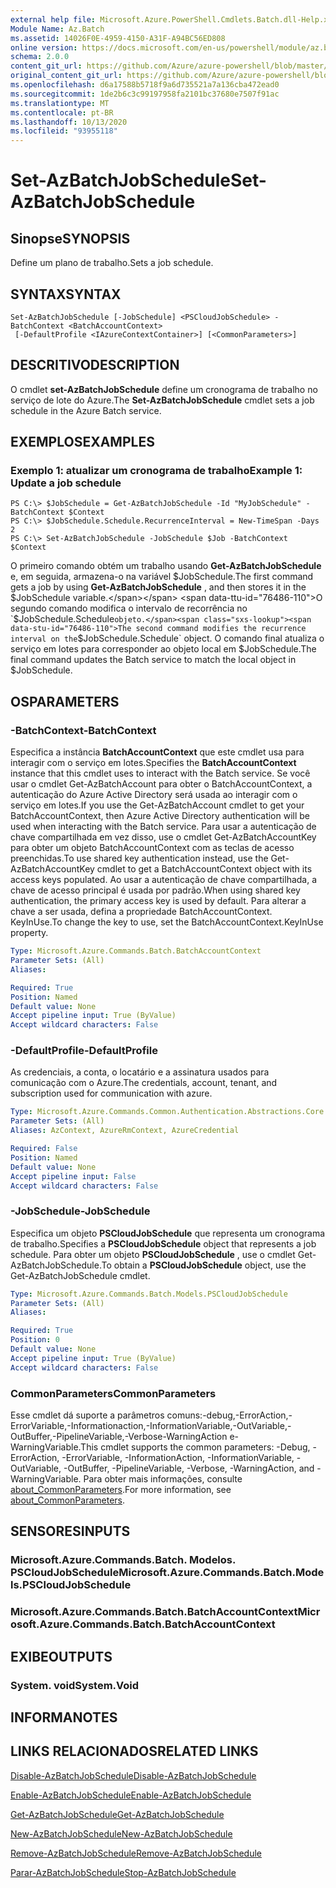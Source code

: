 ```yaml
---
external help file: Microsoft.Azure.PowerShell.Cmdlets.Batch.dll-Help.xml
Module Name: Az.Batch
ms.assetid: 14026F0E-4959-4150-A31F-A94BC56ED808
online version: https://docs.microsoft.com/en-us/powershell/module/az.batch/set-azbatchjobschedule
schema: 2.0.0
content_git_url: https://github.com/Azure/azure-powershell/blob/master/src/Batch/Batch/help/Set-AzBatchJobSchedule.md
original_content_git_url: https://github.com/Azure/azure-powershell/blob/master/src/Batch/Batch/help/Set-AzBatchJobSchedule.md
ms.openlocfilehash: d6a17588b5718f9a6d735521a7a136cba472ead0
ms.sourcegitcommit: 1de2b6c3c99197958fa2101bc37680e7507f91ac
ms.translationtype: MT
ms.contentlocale: pt-BR
ms.lasthandoff: 10/13/2020
ms.locfileid: "93955118"
---
```

# <span data-ttu-id="76486-101">Set-AzBatchJobSchedule</span><span class="sxs-lookup"><span data-stu-id="76486-101">Set-AzBatchJobSchedule</span></span>

## <span data-ttu-id="76486-102">Sinopse</span><span class="sxs-lookup"><span data-stu-id="76486-102">SYNOPSIS</span></span>
<span data-ttu-id="76486-103">Define um plano de trabalho.</span><span class="sxs-lookup"><span data-stu-id="76486-103">Sets a job schedule.</span></span>

## <span data-ttu-id="76486-104">SYNTAX</span><span class="sxs-lookup"><span data-stu-id="76486-104">SYNTAX</span></span>

```
Set-AzBatchJobSchedule [-JobSchedule] <PSCloudJobSchedule> -BatchContext <BatchAccountContext>
 [-DefaultProfile <IAzureContextContainer>] [<CommonParameters>]
```

## <span data-ttu-id="76486-105">DESCRITIVO</span><span class="sxs-lookup"><span data-stu-id="76486-105">DESCRIPTION</span></span>
<span data-ttu-id="76486-106">O cmdlet **set-AzBatchJobSchedule** define um cronograma de trabalho no serviço de lote do Azure.</span><span class="sxs-lookup"><span data-stu-id="76486-106">The **Set-AzBatchJobSchedule** cmdlet sets a job schedule in the Azure Batch service.</span></span>

## <span data-ttu-id="76486-107">EXEMPLOS</span><span class="sxs-lookup"><span data-stu-id="76486-107">EXAMPLES</span></span>

### <span data-ttu-id="76486-108">Exemplo 1: atualizar um cronograma de trabalho</span><span class="sxs-lookup"><span data-stu-id="76486-108">Example 1: Update a job schedule</span></span>
```
PS C:\> $JobSchedule = Get-AzBatchJobSchedule -Id "MyJobSchedule" -BatchContext $Context
PS C:\> $JobSchedule.Schedule.RecurrenceInterval = New-TimeSpan -Days 2
PS C:\> Set-AzBatchJobSchedule -JobSchedule $Job -BatchContext $Context
```

<span data-ttu-id="76486-109">O primeiro comando obtém um trabalho usando **Get-AzBatchJobSchedule** e, em seguida, armazena-o na variável $JobSchedule.</span><span class="sxs-lookup"><span data-stu-id="76486-109">The first command gets a job by using **Get-AzBatchJobSchedule** , and then stores it in the $JobSchedule variable.</span></span>
<span data-ttu-id="76486-110">O segundo comando modifica o intervalo de recorrência no `$JobSchedule.Schedule` objeto.</span><span class="sxs-lookup"><span data-stu-id="76486-110">The second command modifies the recurrence interval on the `$JobSchedule.Schedule` object.</span></span>
<span data-ttu-id="76486-111">O comando final atualiza o serviço em lotes para corresponder ao objeto local em $JobSchedule.</span><span class="sxs-lookup"><span data-stu-id="76486-111">The final command updates the Batch service to match the local object in $JobSchedule.</span></span>

## <span data-ttu-id="76486-112">OS</span><span class="sxs-lookup"><span data-stu-id="76486-112">PARAMETERS</span></span>

### <span data-ttu-id="76486-113">-BatchContext</span><span class="sxs-lookup"><span data-stu-id="76486-113">-BatchContext</span></span>
<span data-ttu-id="76486-114">Especifica a instância **BatchAccountContext** que este cmdlet usa para interagir com o serviço em lotes.</span><span class="sxs-lookup"><span data-stu-id="76486-114">Specifies the **BatchAccountContext** instance that this cmdlet uses to interact with the Batch service.</span></span>
<span data-ttu-id="76486-115">Se você usar o cmdlet Get-AzBatchAccount para obter o BatchAccountContext, a autenticação do Azure Active Directory será usada ao interagir com o serviço em lotes.</span><span class="sxs-lookup"><span data-stu-id="76486-115">If you use the Get-AzBatchAccount cmdlet to get your BatchAccountContext, then Azure Active Directory authentication will be used when interacting with the Batch service.</span></span> <span data-ttu-id="76486-116">Para usar a autenticação de chave compartilhada em vez disso, use o cmdlet Get-AzBatchAccountKey para obter um objeto BatchAccountContext com as teclas de acesso preenchidas.</span><span class="sxs-lookup"><span data-stu-id="76486-116">To use shared key authentication instead, use the Get-AzBatchAccountKey cmdlet to get a BatchAccountContext object with its access keys populated.</span></span> <span data-ttu-id="76486-117">Ao usar a autenticação de chave compartilhada, a chave de acesso principal é usada por padrão.</span><span class="sxs-lookup"><span data-stu-id="76486-117">When using shared key authentication, the primary access key is used by default.</span></span> <span data-ttu-id="76486-118">Para alterar a chave a ser usada, defina a propriedade BatchAccountContext. KeyInUse.</span><span class="sxs-lookup"><span data-stu-id="76486-118">To change the key to use, set the BatchAccountContext.KeyInUse property.</span></span>

```yaml
Type: Microsoft.Azure.Commands.Batch.BatchAccountContext
Parameter Sets: (All)
Aliases:

Required: True
Position: Named
Default value: None
Accept pipeline input: True (ByValue)
Accept wildcard characters: False
```

### <span data-ttu-id="76486-119">-DefaultProfile</span><span class="sxs-lookup"><span data-stu-id="76486-119">-DefaultProfile</span></span>
<span data-ttu-id="76486-120">As credenciais, a conta, o locatário e a assinatura usados para comunicação com o Azure.</span><span class="sxs-lookup"><span data-stu-id="76486-120">The credentials, account, tenant, and subscription used for communication with azure.</span></span>

```yaml
Type: Microsoft.Azure.Commands.Common.Authentication.Abstractions.Core.IAzureContextContainer
Parameter Sets: (All)
Aliases: AzContext, AzureRmContext, AzureCredential

Required: False
Position: Named
Default value: None
Accept pipeline input: False
Accept wildcard characters: False
```

### <span data-ttu-id="76486-121">-JobSchedule</span><span class="sxs-lookup"><span data-stu-id="76486-121">-JobSchedule</span></span>
<span data-ttu-id="76486-122">Especifica um objeto **PSCloudJobSchedule** que representa um cronograma de trabalho.</span><span class="sxs-lookup"><span data-stu-id="76486-122">Specifies a **PSCloudJobSchedule** object that represents a job schedule.</span></span>
<span data-ttu-id="76486-123">Para obter um objeto **PSCloudJobSchedule** , use o cmdlet Get-AzBatchJobSchedule.</span><span class="sxs-lookup"><span data-stu-id="76486-123">To obtain a **PSCloudJobSchedule** object, use the Get-AzBatchJobSchedule cmdlet.</span></span>

```yaml
Type: Microsoft.Azure.Commands.Batch.Models.PSCloudJobSchedule
Parameter Sets: (All)
Aliases:

Required: True
Position: 0
Default value: None
Accept pipeline input: True (ByValue)
Accept wildcard characters: False
```

### <span data-ttu-id="76486-124">CommonParameters</span><span class="sxs-lookup"><span data-stu-id="76486-124">CommonParameters</span></span>
<span data-ttu-id="76486-125">Esse cmdlet dá suporte a parâmetros comuns:-debug,-ErrorAction,-ErrorVariable,-Informationaction,-InformationVariable,-OutVariable,-OutBuffer,-PipelineVariable,-Verbose-WarningAction e-WarningVariable.</span><span class="sxs-lookup"><span data-stu-id="76486-125">This cmdlet supports the common parameters: -Debug, -ErrorAction, -ErrorVariable, -InformationAction, -InformationVariable, -OutVariable, -OutBuffer, -PipelineVariable, -Verbose, -WarningAction, and -WarningVariable.</span></span> <span data-ttu-id="76486-126">Para obter mais informações, consulte [about_CommonParameters](http://go.microsoft.com/fwlink/?LinkID=113216).</span><span class="sxs-lookup"><span data-stu-id="76486-126">For more information, see [about_CommonParameters](http://go.microsoft.com/fwlink/?LinkID=113216).</span></span>

## <span data-ttu-id="76486-127">SENSORES</span><span class="sxs-lookup"><span data-stu-id="76486-127">INPUTS</span></span>

### <span data-ttu-id="76486-128">Microsoft.Azure.Commands.Batch. Modelos. PSCloudJobSchedule</span><span class="sxs-lookup"><span data-stu-id="76486-128">Microsoft.Azure.Commands.Batch.Models.PSCloudJobSchedule</span></span>

### <span data-ttu-id="76486-129">Microsoft.Azure.Commands.Batch.BatchAccountContext</span><span class="sxs-lookup"><span data-stu-id="76486-129">Microsoft.Azure.Commands.Batch.BatchAccountContext</span></span>

## <span data-ttu-id="76486-130">EXIBE</span><span class="sxs-lookup"><span data-stu-id="76486-130">OUTPUTS</span></span>

### <span data-ttu-id="76486-131">System. void</span><span class="sxs-lookup"><span data-stu-id="76486-131">System.Void</span></span>

## <span data-ttu-id="76486-132">INFORMA</span><span class="sxs-lookup"><span data-stu-id="76486-132">NOTES</span></span>

## <span data-ttu-id="76486-133">LINKS RELACIONADOS</span><span class="sxs-lookup"><span data-stu-id="76486-133">RELATED LINKS</span></span>

[<span data-ttu-id="76486-134">Disable-AzBatchJobSchedule</span><span class="sxs-lookup"><span data-stu-id="76486-134">Disable-AzBatchJobSchedule</span></span>](./Disable-AzBatchJobSchedule.md)

[<span data-ttu-id="76486-135">Enable-AzBatchJobSchedule</span><span class="sxs-lookup"><span data-stu-id="76486-135">Enable-AzBatchJobSchedule</span></span>](./Enable-AzBatchJobSchedule.md)

[<span data-ttu-id="76486-136">Get-AzBatchJobSchedule</span><span class="sxs-lookup"><span data-stu-id="76486-136">Get-AzBatchJobSchedule</span></span>](./Get-AzBatchJobSchedule.md)

[<span data-ttu-id="76486-137">New-AzBatchJobSchedule</span><span class="sxs-lookup"><span data-stu-id="76486-137">New-AzBatchJobSchedule</span></span>](./New-AzBatchJobSchedule.md)

[<span data-ttu-id="76486-138">Remove-AzBatchJobSchedule</span><span class="sxs-lookup"><span data-stu-id="76486-138">Remove-AzBatchJobSchedule</span></span>](./Remove-AzBatchJobSchedule.md)

[<span data-ttu-id="76486-139">Parar-AzBatchJobSchedule</span><span class="sxs-lookup"><span data-stu-id="76486-139">Stop-AzBatchJobSchedule</span></span>](./Stop-AzBatchJobSchedule.md)


